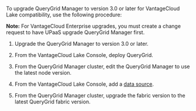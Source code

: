 To upgrade QueryGrid Manager to version 3.0 or later for VantageCloud Lake compatibility, use the following procedure:

**Note:** For VantageCloud Enterprise upgrades, you must create a change request to have UPaaS upgrade QueryGrid Manager first.

1.  Upgrade the QueryGrid Manager to version 3.0 or later.


1.  From the VantageCloud Lake Console, deploy QueryGrid.


1.  From the QueryGrid Manager cluster, edit the QueryGrid Manager to use the latest node version.


1.  From the VantageCloud Lake Console, add a [data source](znp1640282079399.md).


1.  From the QueryGrid Manager cluster, upgrade the fabric version to the latest QueryGrid fabric version.


